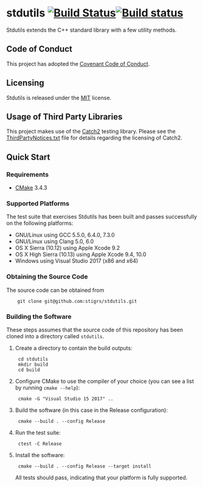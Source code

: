 # stdutils [![Build Status](https://travis-ci.org/stigrs/stdutils.svg?branch=master)](https://travis-ci.org/stigrs/stdutils)[![Build status](https://ci.appveyor.com/api/projects/status/github/stigrs/stdutils?svg=true)](https://ci.appveyor.com/project/stigrs/stdutils)

Stdutils extends the C++ standard library with a few utility methods.

## Code of Conduct

This project has adopted the [Covenant Code of Conduct](CODE_OF_CONDUCT.md).

## Licensing

Stdutils is released under the [MIT](LICENSE) license.

## Usage of Third Party Libraries

This project makes use of the [Catch2](https://github.com/catchorg/Catch2)
testing library. Please see the [ThirdPartyNotices.txt](ThirdPartyNotices.txt) 
file for details regarding the licensing of Catch2.

## Quick Start

### Requirements

* [CMake](https://cmake.org) 3.4.3

### Supported Platforms

The test suite that exercises Stdutils has been built and passes successfully
on the following platforms:
* GNU/Linux using GCC 5.5.0, 6.4.0, 7.3.0
* GNU/Linux using Clang 5.0, 6.0
* OS X Sierra (10.12) using Apple Xcode 9.2
* OS X High Sierra (10.13) using Apple Xcode 9.4, 10.0 
* Windows using Visual Studio 2017 (x86 and x64)

### Obtaining the Source Code

The source code can be obtained from

        git clone git@github.com:stigrs/stdutils.git

### Building the Software

These steps assumes that the source code of this repository has been cloned
into a directory called `stdutils`.

1. Create a directory to contain the build outputs:

        cd stdutils
        mkdir build
        cd build

2. Configure CMake to use the compiler of your choice (you can see a list by
   running `cmake --help`):

        cmake -G "Visual Studio 15 2017" ..

3. Build the software (in this case in the Release configuration):

        cmake --build . --config Release

4. Run the test suite:

        ctest -C Release

5. Install the software:

        cmake --build . --config Release --target install

   All tests should pass, indicating that your platform is fully supported.
